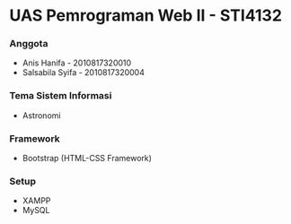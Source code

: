 # UAS Pemrograman Web II - STI4132

### Anggota
* Anis Hanifa - 2010817320010
* Salsabila Syifa - 2010817320004

### Tema Sistem Informasi
* Astronomi

### Framework
* Bootstrap (HTML-CSS Framework)

### Setup
* XAMPP
* MySQL
